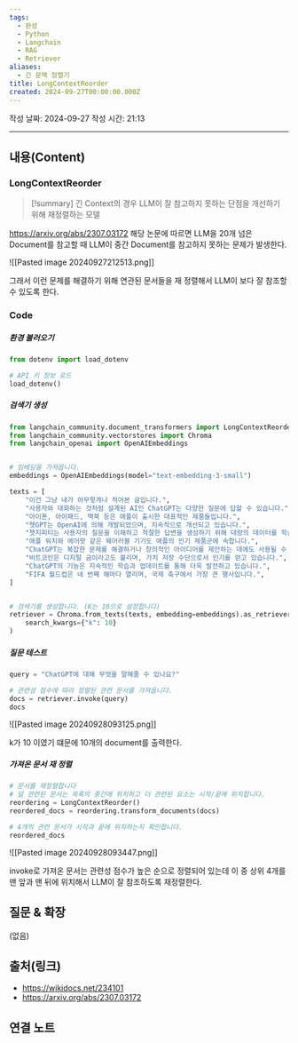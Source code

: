 ```yaml
---
tags:
  - 완성
  - Python
  - Langchain
  - RAG
  - Retriever
aliases:
  - 긴 문맥 정렬기
title: LongContextReorder
created: 2024-09-27T00:00:00.000Z
---
```

작성 날짜: 2024-09-27
작성 시간: 21:13


----
## 내용(Content)

### LongContextReorder

>[!summary]
>긴 Context의 경우 LLM이 잘 참고하지 못하는 단점을 개선하기 위해 재정렬하는 모델

https://arxiv.org/abs/2307.03172 해당 논문에 따르면 LLM을 20개 넘은 Document를 참고할 때 LLM이 중간 Document를 참고하지 못하는 문제가 발생한다.

![[Pasted image 20240927212513.png]]


그래서 이런 문제를 해결하기 위해 연관된 문서들을 재 정렬해서 LLM이 보다 잘 참조할 수 있도록 한다.

### Code

##### 환경 불러오기

```python
from dotenv import load_dotenv

# API 키 정보 로드
load_dotenv()
```

##### 검색기 생성

```python
from langchain_community.document_transformers import LongContextReorder
from langchain_community.vectorstores import Chroma
from langchain_openai import OpenAIEmbeddings


# 임베딩을 가져옵니다.
embeddings = OpenAIEmbeddings(model="text-embedding-3-small")

texts = [
    "이건 그냥 내가 아무렇게나 적어본 글입니다.",
    "사용자와 대화하는 것처럼 설계된 AI인 ChatGPT는 다양한 질문에 답할 수 있습니다.",
    "아이폰, 아이패드, 맥북 등은 애플이 출시한 대표적인 제품들입니다.",
    "챗GPT는 OpenAI에 의해 개발되었으며, 지속적으로 개선되고 있습니다.",
    "챗지피티는 사용자의 질문을 이해하고 적절한 답변을 생성하기 위해 대량의 데이터를 학습했습니다.",
    "애플 워치와 에어팟 같은 웨어러블 기기도 애플의 인기 제품군에 속합니다.",
    "ChatGPT는 복잡한 문제를 해결하거나 창의적인 아이디어를 제안하는 데에도 사용될 수 있습니다.",
    "비트코인은 디지털 금이라고도 불리며, 가치 저장 수단으로서 인기를 얻고 있습니다.",
    "ChatGPT의 기능은 지속적인 학습과 업데이트를 통해 더욱 발전하고 있습니다.",
    "FIFA 월드컵은 네 번째 해마다 열리며, 국제 축구에서 가장 큰 행사입니다.",
]


# 검색기를 생성합니다. (K는 10으로 설정합니다)
retriever = Chroma.from_texts(texts, embedding=embeddings).as_retriever(
    search_kwargs={"k": 10}
)
```

##### 질문 테스트

```python
query = "ChatGPT에 대해 무엇을 말해줄 수 있나요?"

# 관련성 점수에 따라 정렬된 관련 문서를 가져옵니다.
docs = retriever.invoke(query)
docs
```

![[Pasted image 20240928093125.png]]

k가 10 이였기 떄문에 10개의 document를 출력한다.

##### 가져온 문서 재 정렬

```python
# 문서를 재정렬합니다
# 덜 관련된 문서는 목록의 중간에 위치하고 더 관련된 요소는 시작/끝에 위치합니다.
reordering = LongContextReorder()
reordered_docs = reordering.transform_documents(docs)

# 4개의 관련 문서가 시작과 끝에 위치하는지 확인합니다.
reordered_docs
```

![[Pasted image 20240928093447.png]]

invoke로 가져온 문서는 관련성 점수가 높은 순으로 정렬되어 있는데 이 중 상위 4개를 맨 앞과 맨 뒤에 위치해서 LLM이 잘 참조하도록 재정렬한다.

## 질문 & 확장

(없음)

## 출처(링크)

- https://wikidocs.net/234101
- https://arxiv.org/abs/2307.03172
## 연결 노트










